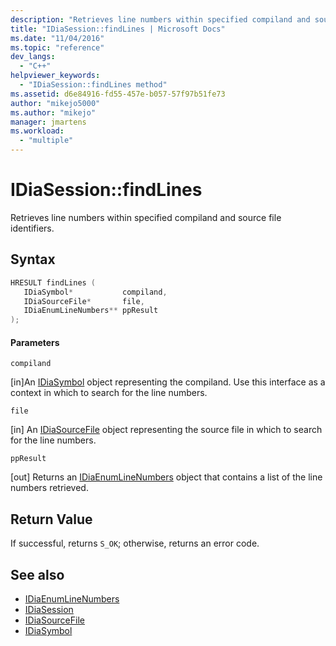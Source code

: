 ```yaml
---
description: "Retrieves line numbers within specified compiland and source file identifiers."
title: "IDiaSession::findLines | Microsoft Docs"
ms.date: "11/04/2016"
ms.topic: "reference"
dev_langs:
  - "C++"
helpviewer_keywords:
  - "IDiaSession::findLines method"
ms.assetid: d6e84916-fd55-457e-b057-57f97b51fe73
author: "mikejo5000"
ms.author: "mikejo"
manager: jmartens
ms.workload:
  - "multiple"
---
```

# IDiaSession::findLines
Retrieves line numbers within specified compiland and source file identifiers.

## Syntax

```C++
HRESULT findLines ( 
   IDiaSymbol*           compiland,
   IDiaSourceFile*       file,
   IDiaEnumLineNumbers** ppResult
);
```

#### Parameters
 `compiland`

[in]An [IDiaSymbol](../../debugger/debug-interface-access/idiasymbol.md) object representing the compiland. Use this interface as a context in which to search for the line numbers.

 `file`

[in] An [IDiaSourceFile](../../debugger/debug-interface-access/idiasourcefile.md) object representing the source file in which to search for the line numbers.

 `ppResult`

[out] Returns an [IDiaEnumLineNumbers](../../debugger/debug-interface-access/idiaenumlinenumbers.md) object that contains a list of the line numbers retrieved.

## Return Value
 If successful, returns `S_OK`; otherwise, returns an error code.

## See also
- [IDiaEnumLineNumbers](../../debugger/debug-interface-access/idiaenumlinenumbers.md)
- [IDiaSession](../../debugger/debug-interface-access/idiasession.md)
- [IDiaSourceFile](../../debugger/debug-interface-access/idiasourcefile.md)
- [IDiaSymbol](../../debugger/debug-interface-access/idiasymbol.md)
